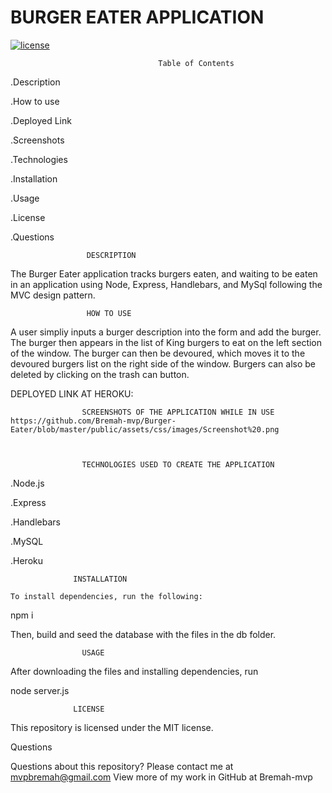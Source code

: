 # BURGER EATER APPLICATION

[![license](https://img.shields.io/github/license/DAVFoundation/captain-n3m0.svg?style=flat-square)](https://github.com/DAVFoundation/captain-n3m0/blob/master/LICENSE)

                                     Table of Contents
.Description

.How to use

.Deployed Link

.Screenshots

.Technologies

.Installation

.Usage

.License

.Questions

                     DESCRIPTION

  The Burger Eater application tracks burgers eaten, and waiting to be eaten in an application using Node, Express, Handlebars, and MySql following the MVC design pattern. 

                     HOW TO USE

  A user simpliy inputs a burger description into the form and add the burger. The burger then appears in the list of King burgers to eat on the left section of the window. 
  The burger can then be devoured, which moves it to the devoured burgers list on the right side of the window. Burgers can also be deleted by clicking on the trash can button. 

 DEPLOYED LINK AT HEROKU:

                    SCREENSHOTS OF THE APPLICATION WHILE IN USE 
    https://github.com/Bremah-mvp/Burger-Eater/blob/master/public/assets/css/images/Screenshot%20.png



                    TECHNOLOGIES USED TO CREATE THE APPLICATION  
                    
.Node.js

.Express

.Handlebars

.MySQL

.Heroku  

                  INSTALLATION

    To install dependencies, run the following:

npm i

Then, build and seed the database with the files in the db folder.

                    USAGE

After downloading the files and installing dependencies, run

node server.js

                  LICENSE

This repository is licensed under the MIT license.

Questions

Questions about this repository? Please contact me at mvpbremah@gmail.com View more of my work in GitHub at Bremah-mvp


